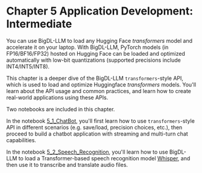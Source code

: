 # Chapter 5 Application Development: Intermediate

You can use BigDL-LLM to load any Hugging Face *transformers* model and accelerate it on your laptop. With BigDL-LLM, PyTorch models (in FP16/BF16/FP32) hosted on Hugging Face can be loaded and optimized automatically with low-bit quantizations (supported precisions include INT4/INT5/INT8).

This chapter is a deeper dive of the BigDL-LLM `transformers`-style API, which is used to load and optimize Huggingface *transformers* models. You'll learn about the API usage and common practices, and learn how to create real-world applications using these APIs.

Two notebooks are included in this chapter. 

In the notebook [5_1_ChatBot](./5_1_ChatBot.ipynb), you'll first learn how to use `transformers`-style API in different scenarios (e.g. save/load, precision choices, etc.), then proceed to build a chatbot application with streaming and multi-turn chat capabilities.

In the notebook [5_2_Speech_Recognition](./5_2_Speech_Recognition.ipynb), you'll learn how to use BigDL-LLM to load a Transformer-based speech recognition model [Whisper](https://openai.com/research/whisper), and then use it to transcribe and translate audio files.
